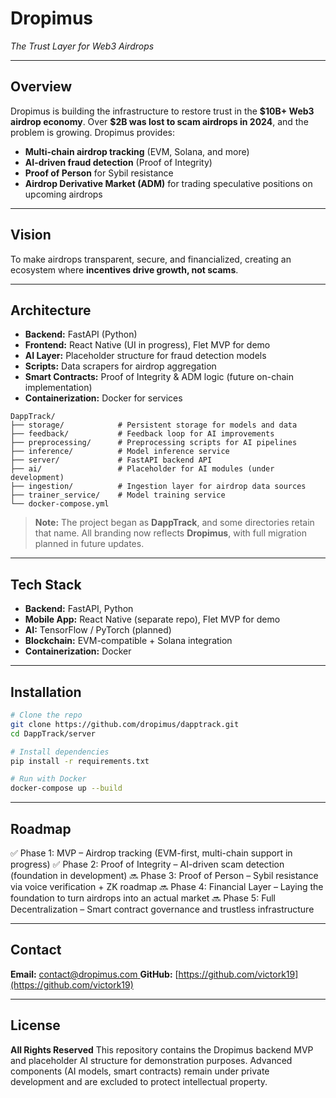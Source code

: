 # **Dropimus**

*The Trust Layer for Web3 Airdrops*


---

## **Overview**

Dropimus is building the infrastructure to restore trust in the **\$10B+ Web3 airdrop economy**. Over **\$2B was lost to scam airdrops in 2024**, and the problem is growing. Dropimus provides:

* **Multi-chain airdrop tracking** (EVM, Solana, and more)
* **AI-driven fraud detection** (Proof of Integrity)
* **Proof of Person** for Sybil resistance
* **Airdrop Derivative Market (ADM)** for trading speculative positions on upcoming airdrops

---

## **Vision**

To make airdrops transparent, secure, and financialized, creating an ecosystem where **incentives drive growth, not scams**.

---

## **Architecture**

* **Backend:** FastAPI (Python)
* **Frontend:** React Native (UI in progress), Flet MVP for demo
* **AI Layer:** Placeholder structure for fraud detection models
* **Scripts:** Data scrapers for airdrop aggregation
* **Smart Contracts:** Proof of Integrity & ADM logic (future on-chain implementation)
* **Containerization:** Docker for services

```
DappTrack/
├── storage/            # Persistent storage for models and data
├── feedback/           # Feedback loop for AI improvements
├── preprocessing/      # Preprocessing scripts for AI pipelines
├── inference/          # Model inference service
├── server/             # FastAPI backend API
├── ai/                 # Placeholder for AI modules (under development)
├── ingestion/          # Ingestion layer for airdrop data sources
├── trainer_service/    # Model training service
└── docker-compose.yml

```

> **Note:** The project began as **DappTrack**, and some directories retain that name. All branding now reflects **Dropimus**, with full migration planned in future updates.

---

## **Tech Stack**

* **Backend:** FastAPI, Python
* **Mobile App:** React Native (separate repo), Flet MVP for demo
* **AI:** TensorFlow / PyTorch (planned)
* **Blockchain:** EVM-compatible + Solana integration
* **Containerization:** Docker

---

## **Installation**

```bash
# Clone the repo
git clone https://github.com/dropimus/dapptrack.git
cd DappTrack/server

# Install dependencies
pip install -r requirements.txt

# Run with Docker
docker-compose up --build
```

---

## **Roadmap**

✅ Phase 1: MVP – Airdrop tracking (EVM-first, multi-chain support in progress)
✅ Phase 2: Proof of Integrity – AI-driven scam detection (foundation in development)
🔜 Phase 3: Proof of Person – Sybil resistance via voice verification + ZK roadmap
🔜 Phase 4: Financial Layer – Laying the foundation to turn airdrops into an actual market
🔜 Phase 5: Full Decentralization – Smart contract governance and trustless infrastructure


---

## **Contact**

**Email:** [contact@dropimus.com ](mailto:contact@dropimus.com )
**GitHub:** [https://github.com/victork19](https://github.com/victork19)

---

## **License**

**All Rights Reserved**
This repository contains the Dropimus backend MVP and placeholder AI structure for demonstration purposes.
Advanced components (AI models, smart contracts) remain under private development and are excluded to protect intellectual property.
